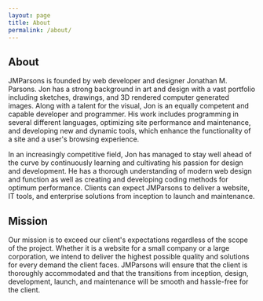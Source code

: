 ```yaml
---
layout: page
title: About
permalink: /about/
---
```

## About

JMParsons is founded by web developer and designer Jonathan M. Parsons. Jon has a strong background in art and design with a vast portfolio including sketches, drawings, and 3D rendered computer generated images. Along with a talent for the visual, Jon is an equally competent and capable developer and programmer. His work includes programming in several different languages, optimizing site performance and maintenance, and developing new and dynamic tools, which enhance the functionality of a site and a user's browsing experience.

In an increasingly competitive field, Jon has managed to stay well ahead of the curve by continuously learning and cultivating his passion for design and development. He has a thorough understanding of modern web design and function as well as creating and developing coding methods for optimum performance. Clients can expect JMParsons to deliver a website, IT tools, and enterprise solutions from inception to launch and maintenance.

## Mission

Our mission is to exceed our client's expectations regardless of the scope of the project. Whether it is a website for a small company or a large corporation, we intend to deliver the highest possible quality and solutions for every demand the client faces. JMParsons will ensure that the client is thoroughly accommodated and that the transitions from inception, design, development, launch, and maintenance will be smooth and hassle-free for the client.
